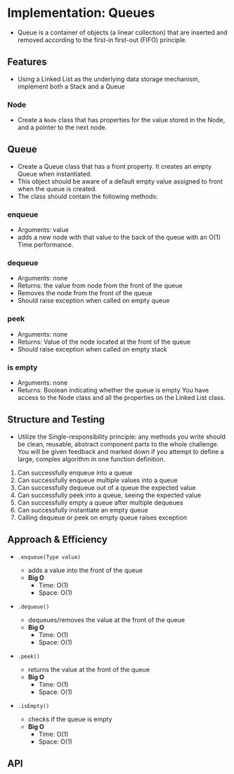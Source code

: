 # Implementation: Queues

- Queue is a container of objects (a linear collection) that are inserted and removed according to the first-in first-out (FIFO) principle.

## Features

- Using a Linked List as the underlying data storage mechanism, implement both a Stack and a Queue

### Node

- Create a `Node` class that has properties for the value stored in the Node, and a pointer to the next node.

## Queue

- Create a Queue class that has a front property. It creates an empty Queue when instantiated.
- This object should be aware of a default empty value assigned to front when the queue is created.
- The class should contain the following methods:

### enqueue

- Arguments: value
- adds a new node with that value to the back of the queue with an O(1) Time performance.

### dequeue

- Arguments: none
- Returns: the value from node from the front of the queue
- Removes the node from the front of the queue
- Should raise exception when called on empty queue

### peek

- Arguments: none
- Returns: Value of the node located at the front of the queue
- Should raise exception when called on empty stack

### is empty

- Arguments: none
- Returns: Boolean indicating whether the queue is empty
  You have access to the Node class and all the properties on the Linked List class.

## Structure and Testing

- Utilize the Single-responsibility principle: any methods you write should be clean, reusable, abstract component parts to the whole challenge. You will be given feedback and marked down if you attempt to define a large, complex algorithm in one function definition.

1. Can successfully enqueue into a queue
2. Can successfully enqueue multiple values into a queue
3. Can successfully dequeue out of a queue the expected value
4. Can successfully peek into a queue, seeing the expected value
5. Can successfully empty a queue after multiple dequeues
6. Can successfully instantiate an empty queue
7. Calling dequeue or peek on empty queue raises exception

## Approach & Efficiency

- `.enqueue(Type value)`
  - adds a value into the front of the queue
  - **Big O**
    - Time: O(1)
    - Space: O(1)

- `.dequeue()`
  - dequeues/removes the value at the front of the queue
  - **Big O**
    - Time: O(1)
    - Space: O(1)

- `.peek()`
  - returns the value at the front of the queue
  - **Big O**
    - Time: O(1)
    - Space: O(1)

- `.isEmpty()`
  - checks if the queue is empty
  - **Big O**
    - Time: O(1)
    - Space: O(1)

## API
<!-- Description of each method publicly available to your Stack and Queue-->
